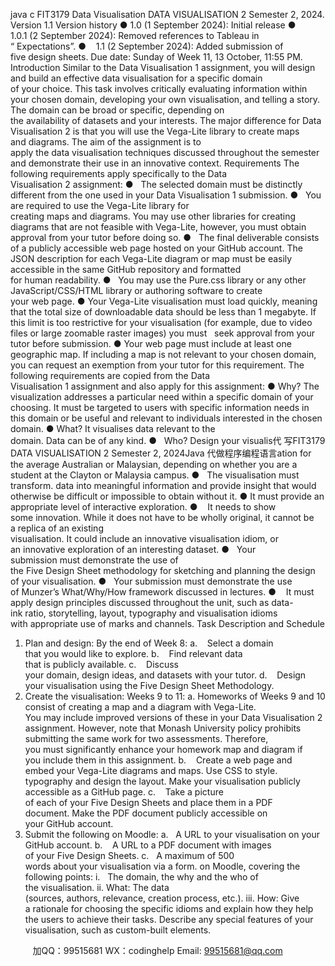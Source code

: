 java c
FIT3179 Data Visualisation
DATA VISUALISATION 2
Semester 2, 2024. Version 1.1
Version history
● 1.0 (1 September 2024): Initial release
● 1.0.1 (2 September 2024): Removed references to Tableau in “ Expectations”.
●    1.1 (2 September 2024): Added submission of five design sheets.
Due date: Sunday of Week 11, 13 October, 11:55 PM.
Introduction
Similar to the Data Visualisation 1 assignment, you will design and build an effective data visualisation for a specific domain of your choice. This task involves critically evaluating information within your chosen domain, developing your own visualisation, and telling a story. The domain can be broad or specific, depending on the availability of datasets and your interests. The major difference for Data Visualisation 2 is that you will use the Vega-Lite library to create maps and diagrams.
The aim of the assignment is to apply the data visualisation techniques discussed throughout the semester and demonstrate their use in an innovative context.
Requirements
The following requirements apply specifically to the Data Visualisation 2 assignment:
●   The selected domain must be distinctly different from the one used in your Data Visualisation 1 submission.
●   You are required to use the Vega-Lite library for creating maps and diagrams. You may use other libraries for creating diagrams that are not feasible with Vega-Lite, however, you must obtain approval from your tutor before doing so.
●   The final deliverable consists of a publicly accessible web page hosted on your GitHub account. The JSON description for each Vega-Lite diagram or map must be easily accessible in the same GitHub repository and formatted for human readability.
●   You may use the Pure.css library or any other JavaScript/CSS/HTML library or authoring software to create your web page.
● Your Vega-Lite visualisation must load quickly, meaning that the total size of
downloadable data should be less than 1 megabyte. If this limit is too restrictive for your visualisation (for example, due to video files or large zoomable raster images) you must   seek approval from your tutor before submission.
● Your web page must include at least one geographic map. If including a map is not
relevant to your chosen domain, you can request an exemption from your tutor for this requirement.
The following requirements are copied from the Data Visualisation 1 assignment and also apply for this assignment:
● Why? The visualization addresses a particular need within a specific domain of your
choosing. It must be targeted to users with specific information needs in this domain or be useful and relevant to individuals interested in the chosen domain.
● What? It visualises data relevant to the domain. Data can be of any kind.
●   Who? Design your visualis代 写FIT3179 DATA VISUALISATION 2 Semester 2, 2024Java
代做程序编程语言ation for the average Australian or Malaysian, depending on whether you are a student at the Clayton or Malaysia campus.
●   The visualisation must transform. data into meaningful information and provide insight that would otherwise be difficult or impossible to obtain without it.
● It must provide an appropriate level of interactive exploration.
●    It needs to show some innovation. While it does not have to be wholly original, it cannot be a replica of an existing visualisation. It could include an innovative visualisation idiom, or an innovative exploration of an interesting dataset.
●   Your submission must demonstrate the use of the Five Design Sheet methodology for sketching and planning the design of your visualisation.
●   Your submission must demonstrate the use of Munzer’s What/Why/How framework discussed in lectures.
●    It must apply design principles discussed throughout the unit, such as data-ink ratio, storytelling, layout, typography and visualisation idioms with appropriate use of marks and channels.
Task Description and Schedule
1. Plan and design: By the end of Week 8:
a.    Select a domain that you would like to explore.
b.    Find relevant data that is publicly available.
c.    Discuss your domain, design ideas, and datasets with your tutor.
d.    Design your visualisation using the Five Design Sheet Methodology.
2. Create the visualisation: Weeks 9 to 11:
a. Homeworks of Weeks 9 and 10 consist of creating a map and a diagram with Vega-Lite. You may include improved versions of these in your Data Visualisation 2 assignment. However, note that Monash University policy prohibits submitting the same work for two assessments. Therefore, you must significantly enhance your homework map and diagram if you include them in this assignment.
b.    Create a web page and embed your Vega-Lite diagrams and maps. Use CSS to style. typography and design the layout. Make your visualisation publicly accessible as a GitHub page.
c.    Take a picture of each of your Five Design Sheets and place them in a PDF
document. Make the PDF document publicly accessible on your GitHub account.
3. Submit the following on Moodle:
a.   A URL to your visualisation on your GitHub account.
b.    A URL to a PDF document with images of your Five Design Sheets.
c.   A maximum of 500 words about your visualisation via a form. on Moodle, covering the following points:
i.   The domain, the why and the who of the visualisation.
ii. What: The data (sources, authors, relevance, creation process, etc.).
iii. How: Give a rationale for choosing the specific idioms and explain how
they help the users to achieve their tasks. Describe any special features of your visualisation, such as custom-built elements.





         
加QQ：99515681  WX：codinghelp  Email: 99515681@qq.com
